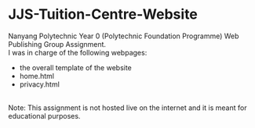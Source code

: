 # JJS-Tuition-Centre-Website
Nanyang Polytechnic Year 0 (Polytechnic Foundation Programme) Web Publishing Group Assignment.<br />
I was in charge of the following webpages:
- the overall template of the website
- home.html
- privacy.html
<br />
Note: This assignment is not hosted live on the internet and it is meant for educational purposes.
